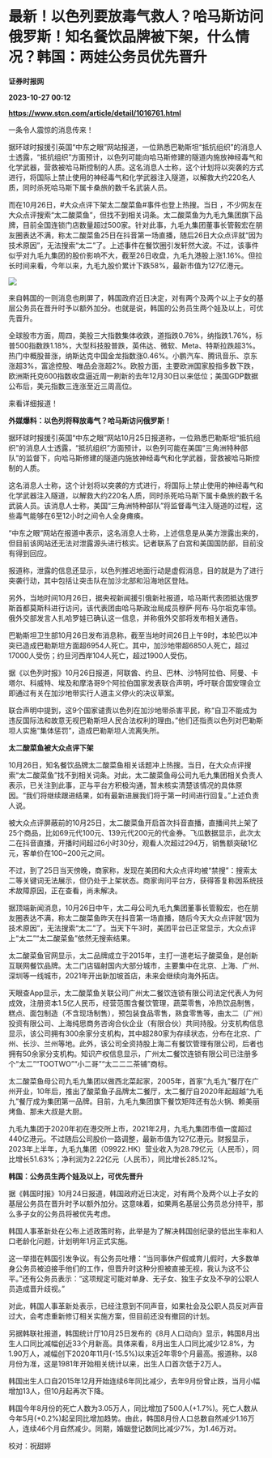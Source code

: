 # 最新！以色列要放毒气救人？哈马斯访问俄罗斯！知名餐饮品牌被下架，什么情况？韩国：两娃公务员优先晋升
**证券时报网**

**2023-10-27 00:12**

**https://www.stcn.com/article/detail/1016761.html**

一条令人震惊的消息传来！

据环球时报援引英国“中东之眼”网站报道，一位熟悉巴勒斯坦“抵抗组织”的消息人士透露，“抵抗组织”方面预计，以色列可能向哈马斯修建的隧道内施放神经毒气和化学武器，营救被哈马斯控制的人质。这名消息人士称，这个计划将以突袭的方式进行，将国际上禁止使用的神经毒气和化学武器注入隧道，以解救大约220名人质，同时杀死哈马斯下属卡桑旅的数千名武装人员。

而在10月26日，#大众点评下架太二酸菜鱼#事件也登上热搜。当日 ，不少网友在大众点评搜索“太二酸菜鱼”，但找不到相关词条。太二酸菜鱼为九毛九集团旗下品牌，目前全国连锁门店数量超过500家。针对此事，九毛九集团董事长管毅宏在朋友圈表达不满，称太二酸菜鱼25日在抖音第一场直播，随后26日大众点评就“因为技术原因”，无法搜索“太二”了。上述事件在餐饮圈引发轩然大波。不过，该事件似乎对九毛九集团的股价影响不大，截至26日收盘，九毛九港股上涨1.16%。但拉长时间来看，今年以来，九毛九股价累计下跌58%，最新市值为127亿港元。

![](https://stcn-main.oss-cn-shenzhen.aliyuncs.com/upload/wechat/20231027/f23EOWYFfgGiaqkUsZvColjNIwTAjRPibww0vlE1x79ib3IOLapRyZLnxeMHBiakrNwF3Ua6hvicqaMR1RAJuCIib0ibQ.png)

来自韩国的一则消息也刷屏了，韩国政府近日决定，对有两个及两个以上子女的基层公务员在晋升时予以额外加分。也就是说，韩国的公务员生两个娃及以上，可优先晋升。

全球股市方面，周四，美股三大指数集体收跌，道指跌0.76%，纳指跌1.76%，标普500指数跌1.18%，大型科技股普跌，英伟达、微软、Meta、特斯拉跌超3%。热门中概股普涨，纳斯达克中国金龙指数涨0.46%。小鹏汽车、腾讯音乐、京东涨超3%，富途控股、唯品会涨超2%。欧股方面，主要欧洲国家股指多数下跌，欧洲斯托克600指数收盘逼近周一刷新的去年12月30日以来低位；美国GDP数据公布后，美元指数三连涨至近三周高位。

来看详细报道！

**外媒爆料：以色列将释放毒气？哈马斯访问俄罗斯！**

据环球时报援引英国“中东之眼”网站10月25日报道称，一位熟悉巴勒斯坦“抵抗组织”的消息人士透露，“抵抗组织”方面预计，以色列可能在美国“三角洲特种部队”的监督下，向哈马斯修建的隧道内施放神经毒气和化学武器，营救被哈马斯控制的人质。

这名消息人士称，这个计划将以突袭的方式进行，将国际上禁止使用的神经毒气和化学武器注入隧道，以解救大约220名人质，同时杀死哈马斯下属卡桑旅的数千名武装人员。该消息人士称，美国“三角洲特种部队”将监督毒气注入隧道的过程，这些毒气能够在6至12小时之间令人全身瘫痪。

“中东之眼”网站在报道中表示，这名消息人士称，上述信息是从美方泄露出来的，但目前该网站还无法对泄露源头进行核实。记者联系了白宫和美国国防部，目前没有得到回应。

报道称，泄露的信息还显示，以色列推迟地面行动是虚假消息，目的就是为了进行突袭行动，其中包括让突击队在加沙北部和沿海地区登陆。

另外，当地时间10月26日，据央视新闻援引俄新社报道，哈马斯代表团抵达俄罗斯首都莫斯科进行访问，该代表团由哈马斯政治局成员穆萨·阿布·马尔祖克率领。俄外交部发言人扎哈罗娃已确认这一信息，并称俄外交部将发布相关通告。

巴勒斯坦卫生部10月26日发布消息称，截至当地时间26日上午9时，本轮巴以冲突已造成巴勒斯坦方面超6954人死亡。其中，加沙地带超6850人死亡，超过17000人受伤；约旦河西岸104人死亡，超过1900人受伤。

据《以色列时报》10月26日报道，阿联酋、约旦、巴林、沙特阿拉伯、阿曼、卡塔尔、科威特、埃及和摩洛哥9个阿拉伯国家发表联合声明，呼吁联合国安理会立即通过有关在加沙地带实行人道主义停火的决议草案。

联合声明中提到，这9个国家谴责以色列在加沙地带杀害平民，称“自卫不能成为违反国际法和故意无视巴勒斯坦人民合法权利的理由。”他们还指责以色列对巴勒斯坦人实施“集体惩罚”，造成巴勒斯坦人流离失所。

**太二酸菜鱼被大众点评下架**

10月26日，知名餐饮品牌太二酸菜鱼相关话题冲上热搜。当日，在大众点评搜索“太二酸菜鱼”找不到相关词条。对此，太二酸菜鱼母公司九毛九集团相关负责人表示，已关注到此事，正与平台方积极沟通，暂未核实清楚该情况的具体原因。“我们将继续跟进结果，如有最新进展我们将于第一时间进行回复。”上述负责人说。

被大众点评屏蔽前的10月25日，太二酸菜鱼开启首次抖音直播，直播间共上架了25个商品，比如69元代100元、139元代200元的代金券。飞瓜数据显示，此次太二在抖音直播，开播时间超过6小时30分，观看人次超过294万，销售额突破1亿元，客单价在100~200元之间。

不过，到了25日当天傍晚，商家称，发现在美团和大众点评均被“禁搜”：搜索太二等关键词无法展示，但仍处于上架状态。商家询问平台方，获得答复称因系统技术故障原因，正在查看，尚未解决。

据顶端新闻消息，10月26日中午，太二母公司九毛九集团董事长管毅宏，也在朋友圈表达不满，称太二酸菜鱼昨天在抖音第一场直播，随后今天大众点评就“因为技术原因”，无法搜索“太二”了。当天下午3时，美团平台已正常显示，大众点评上“太二”“太二酸菜鱼”依然无搜索结果。

太二酸菜鱼官网显示，太二品牌成立于2015年，主打一道老坛子酸菜鱼，是创新互联网餐饮品牌。太二门店辐射国内大部分城市，主要集中在北京、上海、广州、深圳等一线城市，2021年开出新加坡首店，未来会继续向海外拓店。

天眼查App显示，太二酸菜鱼关联公司广州太二餐饮连锁有限公司法定代表人为何成效，注册资本1.5亿人民币，经营范围含餐饮管理，蔬菜零售，冷热饮品制售，糕点、面包制造（不含现场制售），预包装食品零售，熟食零售等，由太二（广州）投资有限公司、上海纯思商务咨询合伙企业（有限合伙）共同持股。分支机构信息显示，该公司拥有300余家分支机构，其中超280家为存续状态，分布在北京、广州、长沙、兰州等地。此外，该公司全资持股上海二有餐饮管理有限公司，后者也拥有50余家分支机构。知识产权信息显示，广州太二餐饮连锁有限公司已注册多个“太二”“TOOTWO”“小二哥”“太二二二茶铺”商标。

太二酸菜鱼母公司九毛九集团以做西北菜起家，2005年，首家“九毛九”餐厅在广州开业，10年后，推出了酸菜鱼子品牌太二餐厅，太二餐厅自2020年起超越“九毛九”餐厅成为集团第一品牌。目前，九毛九集团旗下餐饮矩阵还有怂火锅、赖美丽烤鱼、那未大叔是大厨。

九毛九集团于2020年初在港交所上市，2021年2月，九毛九集团市值一度超过440亿港元。不过随后公司股价一路调整，最新市值为127亿港元。财报显示，2023年上半年，九毛九集团（09922.HK）营业收入为28.79亿元（人民币），同比增长51.63%；净利润为2.22亿元（人民币），同比增长285.12%。

**韩国：公务员生两个娃及以上，可优先晋升**

据《韩国时报》10月24日报道，韩国政府近日决定，对有两个及两个以上子女的基层公务员在晋升时予以额外加分。这意味着，如果两名基层公务员总分持平，那么多子女的公务员将被优先考虑。

韩国人事革新处在公布上述政策时称，此举是为了解决韩国创纪录的低出生率和人口老龄化问题，计划明年1月正式实施。

这一举措在韩国引发争议。有公务员吐槽：“当同事休产假或育儿假时，大多数单身公务员被迫接手他们的工作，但晋升时这种分担被直接无视，我认为这不公平。”还有公务员表示：“这项规定可能对单身、无子女、独生子女及不孕的公职人员造成晋升歧视。”

对此，韩国人事革新处表示，已经注意到不同声音，如果社会及公职人员反对声音过大，会考虑重新修订相关实施方案，但目前还没有撤回的计划。

另据韩联社报道，韩国统计厅10月25日发布的《8月人口动向》显示，韩国8月出生人口同比减幅创近33个月新高。具体来看，8月出生人口同比减少12.8%，为1.90万人，减幅创下2020年11月(-15.5%)以来近2年零9个月最高。报道称，以8月份为准，这是1981年开始相关统计以来，出生人口首次低于2万人。

韩国出生人口自2015年12月开始连续6年同比减少，去年9月份曾止跌，当月小幅增加13人，但10月起再次下降。

韩国今年8月份的死亡人数为3.05万人，同比增加了500人(+1.7%)。死亡人数从今年5月(+0.2%)起呈同比增加趋势。由此，韩国8月份人口总数自然减少1.16万人，连续46个月自然减少。同期，婚姻登记数同比减少7%，为1.46万对。

校对：祝甜婷